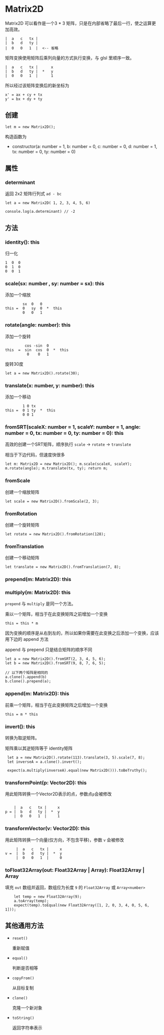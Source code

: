 # Matrix2D

Matrix2D 可以看作是一个3 * 3 矩阵，只是在内部省略了最后一行，使之运算更加高效。

```
|  a   c   tx |
|  b   d   ty |
|  0   0   1  |  <-- 省略
```

矩阵变换使用矩阵后乘列向量的方式执行变换，与 glsl 里顺序一致。

```
|  a   c   tx |      x
|  b   d   ty |  *   y
|  0   0   1  |      1
```

所以经过该矩阵变换后的新坐标为

```
x' = ax + cy + tx
y' = bx + dy + ty
```

## 创建

```
let m = new Matrix2D();
```

构造函数为

- constructor(a: number = 1, b: number = 0, c: number = 0, d: number = 1, tx: number = 0, ty: number = 0)

## 属性


### determinant

返回 2x2 矩阵行列式 `ad - bc`

```
let a = new Matrix2D( 1, 2, 3, 4, 5, 6)

console.log(a.determinant) // -2
```

## 方法

### identity(): this

归一化

```
1  0  0
0  1  0
0  0  1
```

### scale(sx: number , sy: number = sx): this

添加一个缩放

```
        sx  0   0     
this =  0   sy  0  *  this
        0   0   1
```

### rotate(angle: number): this

添加一个旋转

```
         cos -sin  0
this  =  sin  cos  0  *  this 
          0    0   1
```

旋转30度

```
let a = new Matrix2D().rotate(30);
```

### translate(x: number, y: number): this

添加一个移动

```
        1 0 tx
this =  0 1 ty  *  this 
        0 0 1
```

### fromSRT(scaleX: number = 1, scaleY: number = 1, angle: number = 0, tx: number = 0, ty: number = 0): this

高效的创建一个SRT矩阵，顺序执行 `scale` -> `rotate` -> `translate`

相当于下边代码，但速度快很多

```
let m: Matrix2D = new Matrix2D(); m.scale(scaleX, scaleY); m.rotate(angle); m.translate(tx, ty); return m;
```

### fromScale

创建一个缩放矩阵

```
let scale = new Matrix2D().fromScale(2, 3);
```

### fromRotation

创建一个旋转矩阵

```
let rotate = new Matrix2D().fromRotation(128);
```

### fromTranslation

创建一个移动矩阵

```
let translate = new Matrix2D().fromTranslation(7, 8);
```

### prepend(m: Matrix2D): this
### multiply(m: Matrix2D): this

`prepend` 与 `multiply` 是同一个方法。

乘以一个矩阵，相当于在此变换矩阵之前增加一个变换

```
this = this * m
```

因为变换的顺序是从右到左的，所以如果你需要在此变换之后添加一个变换，应该用下边的 append 方法

append 与 prepend 只是结合矩阵的顺序不同

```
let a = new Matrix2D().fromSRT(2, 3, 4, 5, 6); 
let b = new Matrix2D().fromSRT(9, 8, 7, 6, 5);

// 以下两个矩阵是相同的 
a.clone().append(b) 
b.clone().prepend(a);
```

### append(m: Matrix2D): this

前乘一个矩阵，相当于在此变换矩阵之后增加一个变换

```
this = m * this
```

### invert(): this

转换为取逆矩阵。

矩阵乘以其逆矩阵等于 identity矩阵

```
 let a = new Matrix2D().rotate(113).translate(3, 5).scale(7, 8);
 let inverseA = a.clone().invert();

 expect(a.multiply(inverseA).equal(new Matrix2D())).toBeTruthy();

```

### transformPoint(p: Vector2D): this

用此矩阵转换一个Vector2D表示的点，参数点`p`会被修改

```

    |  a   c   tx |     x
p = |  b   d   ty |  *  y
    |  0   0   1  |     1

```

### transformVector(v: Vector2D): this

用此矩阵转换一个向量(仅方向，不包含平移)，参数 `v` 会被修改

```
     |  a   c   tx |     x
v =  |  b   d   ty |  *  y
     |  0   0   1  |     0
```
### toFloat32Array(out: Float32Array | Array<number>): Float32Array | Array<number>

填充 `out` 数组并返回，数组应为长度 `9` 的 `Float32Array` 或 `Array<number>`

```
    let temp = new Float32Array(9);
    a.toArray(temp);
    expect(temp).toEqual(new Float32Array([1, 2, 0, 3, 4, 0, 5, 6, 1]));
```

## 其他通用方法

- `reset()`

  重新赋值

- `equal()`

  判断是否相等

- `copyFrom()`

  从目标复制

- `clone()`

  克隆一个新对象

- `toString()`

  返回字符串表示
